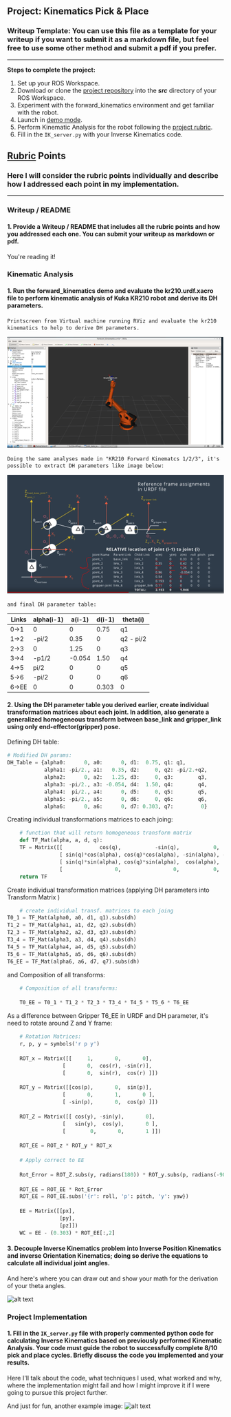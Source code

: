 ## Project: Kinematics Pick & Place
### Writeup Template: You can use this file as a template for your writeup if you want to submit it as a markdown file, but feel free to use some other method and submit a pdf if you prefer.

---


**Steps to complete the project:**  


1. Set up your ROS Workspace.
2. Download or clone the [project repository](https://github.com/udacity/RoboND-Kinematics-Project) into the ***src*** directory of your ROS Workspace.  
3. Experiment with the forward_kinematics environment and get familiar with the robot.
4. Launch in [demo mode](https://classroom.udacity.com/nanodegrees/nd209/parts/7b2fd2d7-e181-401e-977a-6158c77bf816/modules/8855de3f-2897-46c3-a805-628b5ecf045b/lessons/91d017b1-4493-4522-ad52-04a74a01094c/concepts/ae64bb91-e8c4-44c9-adbe-798e8f688193).
5. Perform Kinematic Analysis for the robot following the [project rubric](https://review.udacity.com/#!/rubrics/972/view).
6. Fill in the `IK_server.py` with your Inverse Kinematics code. 


[//]: # (Image References)

[forward_kinematics_demo]: ./misc_images/forward_kinematics_DEMO.PNG
[forward_kinematics_DH-table]: ./misc_images/forward_kinematics_DH-table.PNG
[image2]: ./misc_images/misc3.png
[image3]: ./misc_images/misc2.png

## [Rubric](https://review.udacity.com/#!/rubrics/972/view) Points
### Here I will consider the rubric points individually and describe how I addressed each point in my implementation.  

---
### Writeup / README

#### 1. Provide a Writeup / README that includes all the rubric points and how you addressed each one.  You can submit your writeup as markdown or pdf.  

You're reading it!

### Kinematic Analysis
#### 1. Run the forward_kinematics demo and evaluate the kr210.urdf.xacro file to perform kinematic analysis of Kuka KR210 robot and derive its DH parameters.

    Printscreen from Virtual machine running RViz and evaluate the kr210 kinematics to help to derive DH parameters.

![alt text][forward_kinematics_demo]

    Doing the same analyses made in "KR210 Forward Kinematcs 1/2/3", it's possible to extract DH parameters like image below:
![alt text][forward_kinematics_DH-table]

    and final DH parameter table:

Links | alpha(i-1) | a(i-1) | d(i-1) | theta(i)
--- | --- | --- | --- | ---
0->1 | 0 | 0 | 0.75 | q1
1->2 | -pi/2 | 0.35 | 0 | q2 - pi/2
2->3 | 0 | 1.25 | 0 | q3
3->4 | -p1/2 | -0.054 | 1.50 | q4
4->5 | pi/2 | 0 | 0 | q5
5->6 | -pi/2 | 0 | 0 | q6
6->EE | 0 | 0 | 0.303 | 0

#### 2. Using the DH parameter table you derived earlier, create individual transformation matrices about each joint. In addition, also generate a generalized homogeneous transform between base_link and gripper_link using only end-effector(gripper) pose.

Defining DH table:

```python
# Modified DH params:
DH_Table = {alpha0:      0, a0:      0, d1:  0.75, q1: q1,
            alpha1: -pi/2., a1:   0.35, d2:     0, q2: -pi/2.+q2,
            alpha2:      0, a2:   1.25, d3:     0, q3:        q3,
            alpha3: -pi/2., a3: -0.054, d4:  1.50, q4:        q4,
            alpha4:  pi/2., a4:      0, d5:     0, q5:        q5,
            alpha5: -pi/2., a5:      0, d6:     0, q6:        q6,
            alpha6:      0, a6:      0, d7: 0.303, q7:         0}

``` 

Creating individual transformations matrices to each joing:

```python
    # function that will return homogeneous transform matrix
    def TF_Mat(alpha, a, d, q):
    TF = Matrix([[            cos(q),           -sin(q),           0,             a],
                 [ sin(q)*cos(alpha), cos(q)*cos(alpha), -sin(alpha), -sin(alpha)*d],
                 [ sin(q)*sin(alpha), cos(q)*sin(alpha),  cos(alpha),  cos(alpha)*d],
                 [                 0,                 0,           0,             1]])
    return TF
```
Create individual transformation matrices (applying DH parameters into Transform Matrix )

```python
    # create individual transf. matrices to each joing
T0_1 = TF_Mat(alpha0, a0, d1, q1).subs(dh)
T1_2 = TF_Mat(alpha1, a1, d2, q2).subs(dh)
T2_3 = TF_Mat(alpha2, a2, d3, q3).subs(dh)
T3_4 = TF_Mat(alpha3, a3, d4, q4).subs(dh)
T4_5 = TF_Mat(alpha4, a4, d5, q5).subs(dh)
T5_6 = TF_Mat(alpha5, a5, d6, q6).subs(dh)
T6_EE = TF_Mat(alpha6, a6, d7, q7).subs(dh)

```

and Composition of all transforms:

```python
    # Composition of all transforms:

    T0_EE = T0_1 * T1_2 * T2_3 * T3_4 * T4_5 * T5_6 * T6_EE 

```

As a difference between Gripper T6_EE in URDF and DH parameter, it's need to rotate around Z and Y frame:

```python
    # Rotation Matrices:
    r, p, y = symbols('r p y')

    ROT_x = Matrix([[     1,       0,       0],
                  [       0,  cos(r), -sin(r)],
                  [       0,  sin(r),  cos(r) ]])

    ROT_y = Matrix([[cos(p),       0,  sin(p)],
                  [       0,       1,       0 ],
                  [ -sin(p),       0,  cos(p) ]])

    ROT_Z = Matrix([[ cos(y), -sin(y),       0],
                  [   sin(y),  cos(y),       0 ],
                  [        0,       0,       1 ]])                  

    ROT_EE = ROT_z * ROT_y * ROT_x

    # Apply correct to EE

    Rot_Error = ROT_Z.subs(y, radians(180)) * ROT_y.subs(p, radians(-90))

    ROT_EE = ROT_EE * Rot_Error
    ROT_EE = ROT_EE.subs('{r': roll, 'p': pitch, 'y': yaw})

    EE = Matrix([[px],
                 [py],
                 [pz]])
    WC = EE - (0.303) * ROT_EE[:,2]

```



#### 3. Decouple Inverse Kinematics problem into Inverse Position Kinematics and inverse Orientation Kinematics; doing so derive the equations to calculate all individual joint angles.

And here's where you can draw out and show your math for the derivation of your theta angles. 

![alt text][image2]

### Project Implementation

#### 1. Fill in the `IK_server.py` file with properly commented python code for calculating Inverse Kinematics based on previously performed Kinematic Analysis. Your code must guide the robot to successfully complete 8/10 pick and place cycles. Briefly discuss the code you implemented and your results. 


Here I'll talk about the code, what techniques I used, what worked and why, where the implementation might fail and how I might improve it if I were going to pursue this project further.  


And just for fun, another example image:
![alt text][image3]


